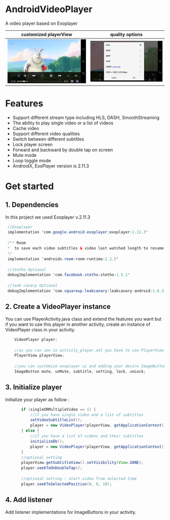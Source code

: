 # AndroidVideoPlayer
A video player based on Exoplayer 

customized playerView            |  quality options
:-------------------------:|:-------------------------:
![](https://github.com/ArezooNazer/AndroidVideoPlayer/blob/master/demo/Screenshot_2020-03-26-19-40-37.png)  |  ![](https://github.com/ArezooNazer/AndroidVideoPlayer/blob/master/demo/Screenshot_2020-03-26-16-32-28.png)
# Features
 <ul>
  <li>
   Support different stream type including HLS, DASH, SmoothStreaming
  </li>
 <li>
   The ability to play single video or a list of videos
  </li>
  <li>
   Cache video
  </li>
  <li>
  Support different video qualities
  </li>
 <li>
   Switch between different subtitles
  </li>
  <li>
   Lock player screen
  </li>
  <li>
   Forward and backward by double tap on screen
  </li>
  <li>
   Mute mode
  </li>
  <li>
   Loop toggle mode
  </li>
   <li>
     AndroidX, ExoPlayer version is 2.11.3
   </li>
 </ul>
 
 # Get started

 ## 1. Dependencies
 In this project we used Exoplayer v.2.11.3

```java
 //Exoplayer
 implementation 'com.google.android.exoplayer:exoplayer:2.11.3'

 /** Room
 *  to save each video subtitles & video last watched length to resume player on next play
 */
 implementation 'androidx.room:room-runtime:2.2.5'

 //stetho Optional
 debugImplementation 'com.facebook.stetho:stetho:1.5.1'

 //leak canary Optional
 debugImplementation 'com.squareup.leakcanary:leakcanary-android:1.6.3'
```

## 2. Create a VideoPlayer instance
You can use PlayerActivity.java class and extend the features you want but if you want to use this player in another activity, create an instance of VideoPlayer class in your activity.
```java
    VideoPlayer player;
    
    //as you can see in activity_player.xml you have to use PlayerView for exoplayer content to be played
    PlayerView playerView;
    
    //you can customize exoplayer ui and adding your desire ImageButtons by overriding exo_playback_control_view
    ImageButton mute, unMute, subtitle, setting, lock, unLock;
```
    
## 3. Initialize player
 Initialize your player as follow :
 
 ```java
        if (singleORMultipleVideo == 1) {
            //if you have single video and a list of subtitles
            setVideoSubtitleList();
            player = new VideoPlayer(playerView, getApplicationContext(), videoUri, this);
        } else {
            //if you have a list of videos and their subtitles
            initializeDb();
            player = new VideoPlayer(playerView, getApplicationContext(), urlDatabase.urlDao().getAllUrls(), this);
        }
        //optional setting
        playerView.getSubtitleView().setVisibility(View.GONE);
        player.seekToOnDoubleTap();

        //optional setting : start video from selected time
        player.seekToSelectedPosition(0, 0, 10);  
```
## 4. Add listener
Add listener implementations for ImageButtons in your activity.


